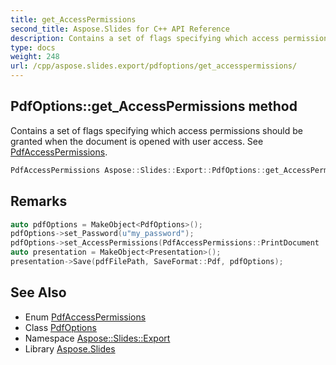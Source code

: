 ```yaml
---
title: get_AccessPermissions
second_title: Aspose.Slides for C++ API Reference
description: Contains a set of flags specifying which access permissions should be granted when the document is opened with user access. See PdfAccessPermissions.
type: docs
weight: 248
url: /cpp/aspose.slides.export/pdfoptions/get_accesspermissions/
---
```

## PdfOptions::get_AccessPermissions method


Contains a set of flags specifying which access permissions should be granted when the document is opened with user access. See [PdfAccessPermissions](../../pdfaccesspermissions/).

```cpp
PdfAccessPermissions Aspose::Slides::Export::PdfOptions::get_AccessPermissions() override
```

## Remarks



```cpp
auto pdfOptions = MakeObject<PdfOptions>();
pdfOptions->set_Password(u"my_password");
pdfOptions->set_AccessPermissions(PdfAccessPermissions::PrintDocument | PdfAccessPermissions::HighQualityPrint);
auto presentation = MakeObject<Presentation>();
presentation->Save(pdfFilePath, SaveFormat::Pdf, pdfOptions);
```

## See Also

* Enum [PdfAccessPermissions](../../pdfaccesspermissions/)
* Class [PdfOptions](../)
* Namespace [Aspose::Slides::Export](../../)
* Library [Aspose.Slides](../../../)
